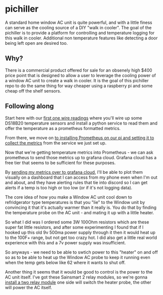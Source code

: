 # pichiller
A standard home window AC unit is quite powerful, and with a little finess can serve as the cooling source of a DIY "walk in cooler".   The goal of the pichiller is to provide a platform for controlling and temperature logging for this walk in cooler.  Additional non temperature features like detecting a door being left open are desired too. 

## Why?
There is a commercial product offered for sale for an obsenely high $400 price point that is designed to allow a user to leverage the cooling power of a window AC unit to create a walk in cooler.  It is the goal of this pichiller repo to do the same thing for way cheaper using a raspberry pi and some cheap off the shelf sensors. 

## Following along

Start here with our [first one wire readings](1-first-one-wire-readings.md) where you'll wire up some DS18B20 temperature sensors and install a python service to read them and offer the temperature as a prometheus formatted metrics. 

From there, we move on [to installing Prometheus on our pi and setting it to collect the metrics](2-install-prometheus-collect-temps.md) from the service we just set up. 

Now that we're getting temperature metrics into Prometheus - we can ask prometheus to send those metrics up to grafana cloud.   Grafana cloud has a free tier that seems to be sufficient for these purposes. 

By [sending my metrics over to grafana cloud](3-sending-metrics-to-grafana-cloud.md), I'll be able to plot them visually on a dashboard that I can access from my phone even when I'm out and about, and they have alerting rules that tie into discord so I can get alerts if a temp is too high or too low (or if it's not logging data). 


The core idea of how you make a Window AC unit cool down to refridgerator type temperatures is that you "lie" to the Window unit by convincing it that it's actually warmer than it really is.  You do that by finding the temperature probe on the AC unit - and mating it up with a little heater. 

So what I did was I ordered some 3W 100Ohm resistors which are these super fat little resistors, and after some experimenting I found that if I hooked up this old 9v 500ma power supply through it then it would heat up to the 100F+ range, but not get too crazy hot.  I did also get a little real world experience with this and a 7v power supply was insufficient.  

So anyways - we need to be able to swtich power to this "heater" on and off so as to be able to heat up the Window AC probe to keep it running even when the temp gets below like 62 where it wants to shut off. 

Another thing it seems that it would be good to control is the power to the AC unit itself. 
I've got these Sainsmart 2 relay modules, so we're gonna [install a two relay module](4-install-two-relay-module.md) one side will switch the heater probe, the other will power the AC itself. 
